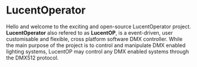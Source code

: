 # LucentOperator

Hello and welcome to the exciting and open-source LucentOperator project.
**LucentOperator** also refered to as **LucentOP**, is a event-driven, user customisable and flexible, cross platform software DMX controller.
While the main purpose of the project is to control and manipulate DMX enabled lighting systems, LucentOP may control any DMX enabled systems through the DMX512 protocol. 
